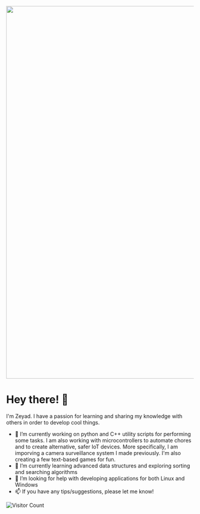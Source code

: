 <p align="center">
  <img src ="https://user-images.githubusercontent.com/54548478/124333686-d22a1180-db49-11eb-8690-3bcecc097d17.PNG" width = 1000/>
</p> 

# Hey there! 👋

I'm Zeyad. I have a passion for learning and sharing my knowledge with others in order to develop cool things. 

- 🔭 I’m currently working on python and C++ utility scripts for performing some tasks. I am also working with microcontrollers to automate chores and to create alternative, safer IoT devices. More specifically, I am imporving a camera surveillance system I made previously. I'm also creating a few text-based games for fun. 
- 🌱 I’m currently learning advanced data structures and exploring sorting and searching algorithms 
- 🤔 I’m looking for help with developing applications for both Linux and Windows
- 📫 If you have any tips/suggestions, please let me know!

![Visitor Count](https://profile-counter.glitch.me/{username}/count.svg)
<!--
**Zizo001/Zizo001** is a ✨ _special_ ✨ repository because its `README.md` (this file) appears on your GitHub profile.

Here are some ideas to get you started:

- 🔭 I’m currently working on ...
- 🌱 I’m currently learning ...
- 👯 I’m looking to collaborate on ...
- 🤔 I’m looking for help with ...
- 💬 Ask me about ...
- 📫 How to reach me: ...
- 😄 Pronouns: ...
- ⚡ Fun fact: ...
-->
